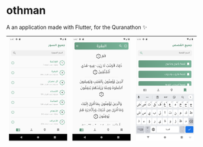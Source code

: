 # othman
A an application made with Flutter, for the Quranathon ✨

| ![Image](screenshots/1.png?raw=true) | ![Image](screenshots/2.png?raw=true) | ![Image](screenshots/3.png?raw=true) |
| :------------: | :------------: | :------------: |